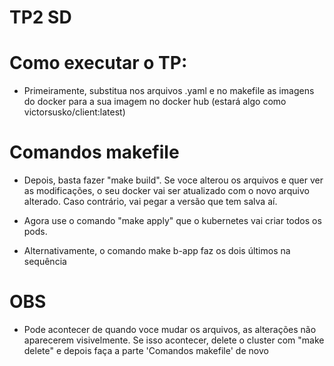# TP2 SD

# Como executar o TP:

* Primeiramente, substitua nos arquivos .yaml e no makefile as imagens do docker para a sua imagem no docker hub (estará algo como victorsusko/client:latest)

# Comandos makefile

* Depois, basta fazer "make build". Se voce alterou os arquivos e quer ver as modificações, o seu docker vai ser atualizado com o novo arquivo alterado. Caso contrário, vai pegar a versão que tem salva aí.

* Agora use o comando "make apply" que o kubernetes vai criar todos os pods.

* Alternativamente, o comando make b-app faz os dois últimos na sequência

# OBS

* Pode acontecer de quando voce mudar os arquivos, as alterações não aparecerem visivelmente. Se isso acontecer, delete o cluster com "make delete" e depois faça a parte 'Comandos makefile' de novo